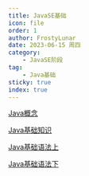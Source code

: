 ```yaml
---
title: JavaSE基础
icon: file
order: 1
author: FrostyLunar
date: 2023-06-15 周四
category:
	- JavaSE阶段
tag:
	- Java基础
sticky: true
index: true
---
```





[Java概念](01_Java概念/Java概念.md)

[Java基础知识](02_Java基础知识/Java基础知识.md)

[Java基础语法上](03_Java基础语法/Java基础语法上.md)

[Java基础语法下](03_Java基础语法/Java基础语法下.md)
